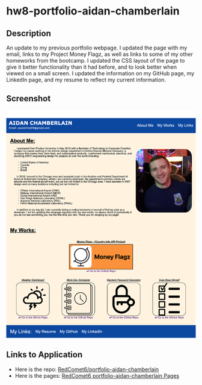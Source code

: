 # hw8-portfolio-aidan-chamberlain

## Description

An update to my previous portfolio webpage. I updated the page with my email, links to my Project Money Flagz, as well as links to some of my other homeworks from the bootcamp. I updated the CSS layout of the page to give it better functionality than it had before, and to look better when viewed on a small screen. I updated the information on my GitHub page, my LinkedIn page, and my resume to reflect my current information.

## Screenshot

![A screenshot of the website](./assets/images/portfolio-aidan-chamberlain-screenshot.png)

## Links to Application

-   Here is the repo: [RedComet6/portfolio-aidan-chamberlain](https://github.com/RedComet6/portfolio-aidan-chamberlain)
-   Here is the pages: [RedComet6 portfolio-aidan-chamberlain Pages](https://redcomet6.github.io/portfolio-aidan-chamberlain)
